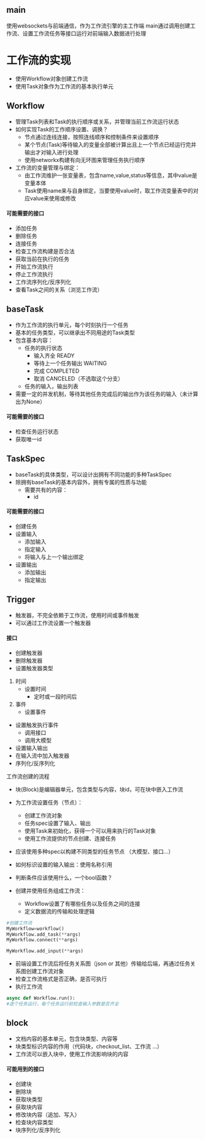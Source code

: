 ## main 
使用websockets与前端通信，作为工作流引擎的主工作端
main通过调用创建工作流、设置工作流任务等接口运行对前端输入数据进行处理


# 工作流的实现
- 使用Workflow对象创建工作流
- 使用Task对象作为工作流的基本执行单元

## Workflow
- 管理Task列表和Task的执行顺序或关系，并管理当前工作流运行状态
- 如何实现Task的工作顺序设置、调换？
	- 节点通过连线连接，按照连线顺序和控制条件来设置顺序
	- 某个节点(Task)等待输入的变量全部被计算出且上一个节点已经运行完并输出才对输入进行处理
	- 使用networkx构建有向无环图来管理任务执行顺序
- 工作流的变量管理与绑定：
	- 由工作流维护一张变量表，包含name,value,status等信息，其中value是变量本体
	- Task使用name来与自身绑定，当要使用value时，取工作流变量表中的对应value来使用或修改



#### 可能需要的接口
- 添加任务
- 删除任务
- 连接任务
- 检查工作流构建是否合法
- 获取当前在执行的任务
- 开始工作流执行
- 停止工作流执行
- 工作流序列化/反序列化
- 查看Task之间的关系（浏览工作流）



## baseTask
- 作为工作流的执行单元，每个时刻执行一个任务
- 基本的任务类型，可以继承出不同用途的Task类型
- 包含基本内容：
	- 任务的执行状态
		- 输入齐全 READY
		- 等待上一个任务输出 WAITING
		- 完成 COMPLETED
		- 取消 CANCELED（不选取这个分支）
	- 任务的输入，输出列表
- 需要一定的并发机制，等待其他任务完成后的输出作为该任务的输入（未计算出为None）


#### 可能需要的接口
- 检查任务运行状态
- 获取唯一id

## TaskSpec
- baseTask的具体类型，可以设计出拥有不同功能的多种TaskSpec
- 除拥有baseTask的基本内容外，拥有专属的性质与功能
	- 需要共有的内容：
		- id

#### 可能需要的接口
- 创建任务
- 设置输入
	- 添加输入
	- 指定输入
	- 将输入与上一个输出绑定
- 设置输出
	- 添加输出
	- 指定输出


## Trigger
- 触发器，不完全依赖于工作流，使用时间或事件触发
- 可以通过工作流设置一个触发器


#### 接口
- 创建触发器
- 删除触发器
- 设置触发器类型
1. 时间
	- 设置时间
		- 定时或一段时间后
2. 事件
	- 设置事件
- 设置触发执行事件
	- 调用接口
	- 调用大模型
- 设置输入输出
- 在输入流中加入触发器
- 序列化/反序列化






工作流创建的流程
- 块(Block)是编辑器单元，包含类型与内容，块id，可在块中嵌入工作流
- 为工作流设置任务（节点）：
	- 创建工作流对象
	- 任务spec设置了输入、输出
	- 使用Task来初始化，获得一个可以用来执行的Task对象
	- 使用工作流提供的节点创建、连接任务



- 应该使用多种spec以构建不同类型的任务节点 （大模型、接口...）
- 如何标识设置的输入输出：使用名称引用
- 判断条件应该使用什么，一个bool函数？
- 创建并使用任务组成工作流：
	- Workflow设置了有哪些任务以及任务之间的连接
	- 定义数据流的传输和处理逻辑
```Python
#创建工作流
MyWorkflow=workflow()
MyWorkflow.add_task(**args)
MyWorkflow.connect(**args)

MyWorkflow.add_input(**args)


```




- 前端设置工作流后将任务关系图（json or 其他）传输给后端，再通过任务关系图创建工作流对象
- 检查工作流格式是否正确，是否可执行
- 执行工作流


```Python
async def Workflow.run():
#逐个任务运行，每个任务运行前检查输入参数是否齐全
```









## block
- 文档内容的基本单元，包含块类型、内容等
- 块类型标识内容的作用（代码块，checkout_list、工作流 ...）
- 工作流可以嵌入块中，使用工作流影响块的内容


#### 可能用到的接口
- 创建块
- 删除块
- 获取块类型
- 获取块内容
- 修改块内容（追加、写入）
- 检查块内容类型
- 块序列化/反序列化
